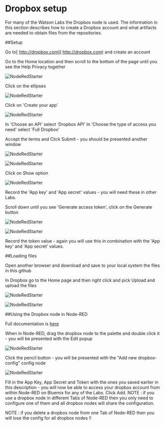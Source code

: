# Dropbox setup

For many of the Watson Labs the Dropbox node is used.  The information in this section describes how to create a Dropbox account and what artifacts are needed to obtain files from the repositories.

##Setup

Go to[ http://dropbox.com]( http://dropbox.com) and create an account

Go to the Home location and then scroll to the bottom of the page until you see the Help Privacy together 

![NodeRedStarter](images/dropbox_option.png)

Click on the ellipses

![NodeRedStarter](images/dropbox_developers_option.png)

Click on 'Create your app'

![NodeRedStarter](images/dropbox_create_app01.png)

In 'Choose an API' select 'Dropbox API'
In 'Choose the type of access you need' select 'Full Dropbox'

Accept the terms and Click Submit - you should be presented another window 

![NodeRedStarter](images/dropbox_create_app01.png)

![NodeRedStarter](images/dropbox_app.png)

Click on Show option

![NodeRedStarter](images/dropbox_api_keys.png)

Record the 'App key' and 'App secret' values - you will need these in other Labs.

Scroll down until you see 'Generate access token', click on the Generate button

![NodeRedStarter](images/dropbox_generate_token.png)

![NodeRedStarter](images/dropbox_generate_token_show.png)

Record the token value - again you will use this in combination with the 'App key' and 'App secret' values.

##Loading files

Open another browser and download and save to your local system the files in this github 

In Dropbox go to the Home page and then right click and pick Upload and upload the files

![NodeRedStarter](images/dropbox_upload.png) 

![NodeRedStarter](images/dropbox_files.png)

##Using the Dropbox node in Node-RED

Full documentation is [here](http://flows.nodered.org/node/node-red-node-dropbox)

When in Node-RED, drag the dropbox node to the palette and double click it - you will be presented with the Edit popup

![NodeRedStarter](images/dropbox_edit.png)


Click the pencil button - you will be presented with the "Add new dropbox-config" config node


![NodeRedStarter](images/dropbox_edit_appkeys.png)

Fill in the App Key, App Secret and Token with the ones you saved earlier in this description - you will now be able to access your dropbox account from within Node-RED on Bluemix for any of the Labs.  Click Add.  NOTE : if you use a dropbox node in different Tabs of Node-RED then you only need to configure one of them and all dropbox nodes will share the configuration. 

NOTE : if you delete a dropbox node from one Tab of Node-RED then you will lose the config for all dropbox nodes !!









